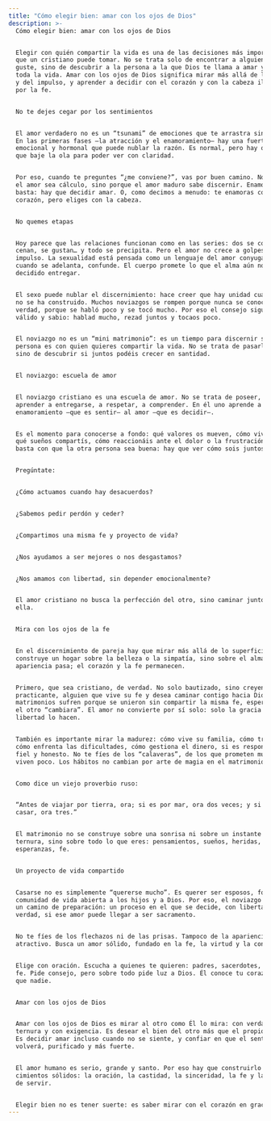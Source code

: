 ```yaml
---
title: "Cómo elegir bien: amar con los ojos de Dios"
description: >-
  Cómo elegir bien: amar con los ojos de Dios


  Elegir con quién compartir la vida es una de las decisiones más importantes
  que un cristiano puede tomar. No se trata solo de encontrar a alguien que te
  guste, sino de descubrir a la persona a la que Dios te llama a amar y servir
  toda la vida. Amar con los ojos de Dios significa mirar más allá de la emoción
  y del impulso, y aprender a decidir con el corazón y con la cabeza iluminados
  por la fe.


  No te dejes cegar por los sentimientos


  El amor verdadero no es un “tsunami” de emociones que te arrastra sin pensar.
  En las primeras fases —la atracción y el enamoramiento— hay una fuerte carga
  emocional y hormonal que puede nublar la razón. Es normal, pero hay que dejar
  que baje la ola para poder ver con claridad.


  Por eso, cuando te preguntes “¿me conviene?”, vas por buen camino. No porque
  el amor sea cálculo, sino porque el amor maduro sabe discernir. Enamorarse no
  basta: hay que decidir amar. O, como decimos a menudo: te enamoras con el
  corazón, pero eliges con la cabeza.


  No quemes etapas


  Hoy parece que las relaciones funcionan como en las series: dos se conocen,
  cenan, se gustan… y todo se precipita. Pero el amor no crece a golpes de
  impulso. La sexualidad está pensada como un lenguaje del amor conyugal, y
  cuando se adelanta, confunde. El cuerpo promete lo que el alma aún no ha
  decidido entregar.


  El sexo puede nublar el discernimiento: hace creer que hay unidad cuando aún
  no se ha construido. Muchos noviazgos se rompen porque nunca se conocieron de
  verdad, porque se habló poco y se tocó mucho. Por eso el consejo sigue siendo
  válido y sabio: hablad mucho, rezad juntos y tocaos poco.


  El noviazgo no es un “mini matrimonio”: es un tiempo para discernir si esa
  persona es con quien quieres compartir la vida. No se trata de pasarlo bien,
  sino de descubrir si juntos podéis crecer en santidad.


  El noviazgo: escuela de amor


  El noviazgo cristiano es una escuela de amor. No se trata de poseer, sino de
  aprender a entregarse, a respetar, a comprender. En él uno aprende a pasar del
  enamoramiento —que es sentir— al amor —que es decidir—.


  Es el momento para conocerse a fondo: qué valores os mueven, cómo vivís la fe,
  qué sueños compartís, cómo reaccionáis ante el dolor o la frustración. No
  basta con que la otra persona sea buena: hay que ver cómo sois juntos.


  Pregúntate:


  ¿Cómo actuamos cuando hay desacuerdos?


  ¿Sabemos pedir perdón y ceder?


  ¿Compartimos una misma fe y proyecto de vida?


  ¿Nos ayudamos a ser mejores o nos desgastamos?


  ¿Nos amamos con libertad, sin depender emocionalmente?


  El amor cristiano no busca la perfección del otro, sino caminar juntos hacia
  ella.


  Mira con los ojos de la fe


  En el discernimiento de pareja hay que mirar más allá de lo superficial. No se
  construye un hogar sobre la belleza o la simpatía, sino sobre el alma. La
  apariencia pasa; el corazón y la fe permanecen.


  Primero, que sea cristiano, de verdad. No solo bautizado, sino creyente,
  practicante, alguien que vive su fe y desea caminar contigo hacia Dios. Muchos
  matrimonios sufren porque se unieron sin compartir la misma fe, esperando que
  el otro “cambiara”. El amor no convierte por sí solo: solo la gracia y la
  libertad lo hacen.


  También es importante mirar la madurez: cómo vive su familia, cómo trabaja,
  cómo enfrenta las dificultades, cómo gestiona el dinero, si es responsable,
  fiel y honesto. No te fíes de los “calaveras”, de los que prometen mucho y
  viven poco. Los hábitos no cambian por arte de magia en el matrimonio.


  Como dice un viejo proverbio ruso:


  “Antes de viajar por tierra, ora; si es por mar, ora dos veces; y si te vas a
  casar, ora tres.”


  El matrimonio no se construye sobre una sonrisa ni sobre un instante de
  ternura, sino sobre todo lo que eres: pensamientos, sueños, heridas,
  esperanzas, fe.


  Un proyecto de vida compartido


  Casarse no es simplemente “quererse mucho”. Es querer ser esposos, formar una
  comunidad de vida abierta a los hijos y a Dios. Por eso, el noviazgo debe ser
  un camino de preparación: un proceso en el que se decide, con libertad y
  verdad, si ese amor puede llegar a ser sacramento.


  No te fíes de los flechazos ni de las prisas. Tampoco de la apariencia o del
  atractivo. Busca un amor sólido, fundado en la fe, la virtud y la confianza.


  Elige con oración. Escucha a quienes te quieren: padres, sacerdotes, amigos de
  fe. Pide consejo, pero sobre todo pide luz a Dios. Él conoce tu corazón mejor
  que nadie.


  Amar con los ojos de Dios


  Amar con los ojos de Dios es mirar al otro como Él lo mira: con verdad, con
  ternura y con exigencia. Es desear el bien del otro más que el propio placer.
  Es decidir amar incluso cuando no se siente, y confiar en que el sentimiento
  volverá, purificado y más fuerte.


  El amor humano es serio, grande y santo. Por eso hay que construirlo sobre
  cimientos sólidos: la oración, la castidad, la sinceridad, la fe y la voluntad
  de servir.


  Elegir bien no es tener suerte: es saber mirar con el corazón en gracia.
---
```

